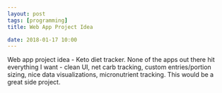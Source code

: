 ```yaml
---
layout: post
tags: [programming]
title: Web App Project Idea

date: 2018-01-17 10:00
---
```


Web app project idea - Keto diet tracker.  None of the apps out there hit everything I want - clean UI, net carb tracking, custom entries/portion sizing, nice data visualizations, micronutrient tracking.  This would be a great side project.
